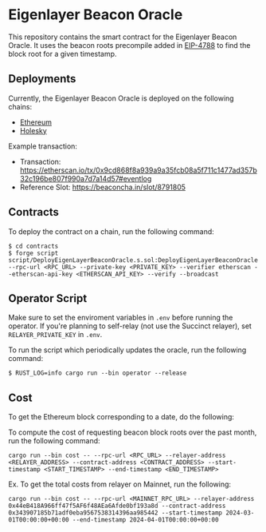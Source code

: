 # Eigenlayer Beacon Oracle

This repository contains the smart contract for the Eigenlayer Beacon Oracle. It uses the beacon roots precompile added in [EIP-4788](https://eips.ethereum.org/EIPS/eip-4788) to find the block root for a given timestamp.

## Deployments

Currently, the Eigenlayer Beacon Oracle is deployed on the following chains: 

- [Ethereum](https://etherscan.io/address/0x343907185b71adf0eba9567538314396aa985442)
- [Holesky](https://holesky.etherscan.io/address/0x4C116BB629bff7A8373c2378bBd919f8349B8f25#events)

Example transaction:
- Transaction: https://etherscan.io/tx/0x9cd868f8a939a9a35fcb08a5f711c1477ad357b32c196be807f990a7d7a14d57#eventlog
- Reference Slot: https://beaconcha.in/slot/8791805

## Contracts

To deploy the contract on a chain, run the following command:

```shell
$ cd contracts
$ forge script script/DeployEigenLayerBeaconOracle.s.sol:DeployEigenLayerBeaconOracle --rpc-url <RPC_URL> --private-key <PRIVATE_KEY> --verifier etherscan --etherscan-api-key <ETHERSCAN_API_KEY> --verify --broadcast
```

## Operator Script

Make sure to set the enviroment variables in `.env` before running the operator. If you're planning to self-relay (not use the Succinct relayer), set `RELAYER_PRIVATE_KEY` in `.env`.

To run the script which periodically updates the oracle, run the following command:

```shell
$ RUST_LOG=info cargo run --bin operator --release
```

## Cost
To get the Ethereum block corresponding to a date, do the following:

To compute the cost of requesting beacon block roots over the past month, run the following command:

```shell
cargo run --bin cost -- --rpc-url <RPC_URL> --relayer-address <RELAYER_ADDRESS> --contract-address <CONTRACT_ADDRESS> --start-timestamp <START_TIMESTAMP> --end-timestamp <END_TIMESTAMP>
```

Ex. To get the total costs from relayer on Mainnet, run the following:
```shell
cargo run --bin cost -- --rpc-url <MAINNET_RPC_URL> --relayer-address 0x44eB418A966ff47f5AF6f48AEa6Afde0bf193a8d --contract-address 0x343907185b71adf0eba9567538314396aa985442 --start-timestamp 2024-03-01T00:00:00+00:00 --end-timestamp 2024-04-01T00:00:00+00:00
```
